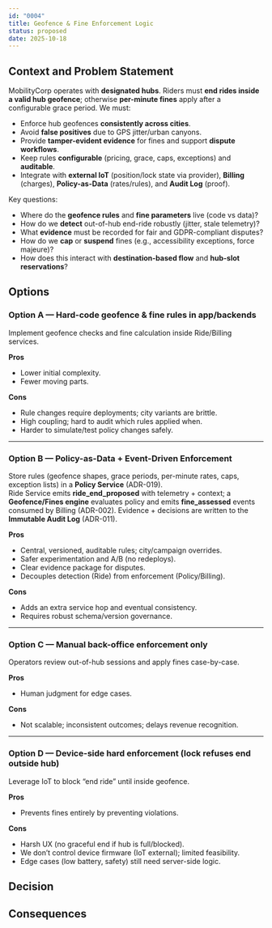 ```yaml
---
id: "0004"
title: Geofence & Fine Enforcement Logic
status: proposed
date: 2025-10-18
---
```


## Context and Problem Statement

MobilityCorp operates with **designated hubs**. Riders must **end rides inside a valid hub geofence**; otherwise **per-minute fines** apply after a configurable grace period. We must:

- Enforce hub geofences **consistently across cities**.
- Avoid **false positives** due to GPS jitter/urban canyons.
- Provide **tamper-evident evidence** for fines and support **dispute workflows**.
- Keep rules **configurable** (pricing, grace, caps, exceptions) and **auditable**.
- Integrate with **external IoT** (position/lock state via provider), **Billing** (charges), **Policy-as-Data** (rates/rules), and **Audit Log** (proof).

Key questions:
- Where do the **geofence rules** and **fine parameters** live (code vs data)?
- How do we **detect** out-of-hub end-ride robustly (jitter, stale telemetry)?
- What **evidence** must be recorded for fair and GDPR-compliant disputes?
- How do we **cap** or **suspend** fines (e.g., accessibility exceptions, force majeure)?
- How does this interact with **destination-based flow** and **hub-slot reservations**?

## Options

### Option A — Hard-code geofence & fine rules in app/backends
Implement geofence checks and fine calculation inside Ride/Billing services.

**Pros**
- Lower initial complexity.
- Fewer moving parts.

**Cons**
- Rule changes require deployments; city variants are brittle.
- High coupling; hard to audit which rules applied when.
- Harder to simulate/test policy changes safely.

---

### Option B — **Policy-as-Data + Event-Driven Enforcement**
Store rules (geofence shapes, grace periods, per-minute rates, caps, exception lists) in a **Policy Service** (ADR-019).  
Ride Service emits **ride_end_proposed** with telemetry + context; a **Geofence/Fines engine** evaluates policy and emits **fine_assessed** events consumed by Billing (ADR-002). Evidence + decisions are written to the **Immutable Audit Log** (ADR-011).

**Pros**
- Central, versioned, auditable rules; city/campaign overrides.
- Safer experimentation and A/B (no redeploys).
- Clear evidence package for disputes.
- Decouples detection (Ride) from enforcement (Policy/Billing).

**Cons**
- Adds an extra service hop and eventual consistency.
- Requires robust schema/version governance.

---

### Option C — Manual back-office enforcement only
Operators review out-of-hub sessions and apply fines case-by-case.

**Pros**
- Human judgment for edge cases.

**Cons**
- Not scalable; inconsistent outcomes; delays revenue recognition.

---

### Option D — Device-side hard enforcement (lock refuses end outside hub)
Leverage IoT to block “end ride” until inside geofence.

**Pros**
- Prevents fines entirely by preventing violations.

**Cons**
- Harsh UX (no graceful end if hub is full/blocked).
- We don’t control device firmware (IoT external); limited feasibility.
- Edge cases (low battery, safety) still need server-side logic.

## Decision

## Consequences
